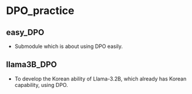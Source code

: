 # DPO_practice
## easy_DPO
- Submodule which is about using DPO easily.

## llama3B_DPO
- To develop the Korean ability of Llama-3.2B, which already has Korean capability, using DPO.